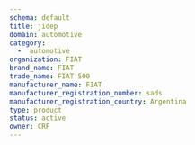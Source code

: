 ```yaml
---
schema: default
title: jidep
domain: automotive
category:
  -  automotive
organization: FIAT
brand_name: FIAT
trade_name: FIAT 500
manufacturer_name: FIAT
manufacturer_registration_number: sads
manufacturer_registration_country: Argentina
type: product
status: active
owner: CRF
---
```

